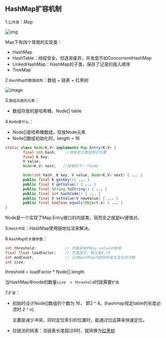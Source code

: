 ## HashMap扩容机制

1.`公共类`：Map

![img](https://awps-assets.meituan.net/mit-x/blog-images-bundle-2016/f7fe16a2.png)

Map下有四个常用的实现类：

- HashMap
- HashTable：线程安全，但逐渐废弃，并发度不如ConcurremtHashMap
- LinkedHashMap：HashMap的子类，保存了记录的插入顺序
- TreeMap 

2.`HashMap的数据结构`：数组 + 链表 + 红黑树

![image](https://tvax4.sinaimg.cn/large/0085EwgIgy1gthu53ygayj60qy0ke40d02.jpg)

3.`数组存放的元素`：

- 数组存放的是哈希桶，Node[] table

4.`Node是什么`：

- Node[]是哈希桶数组，存放Node元素
- Node[]数组初始化时，length = 16

```java
static class Node<K,V> implements Map.Entry<K,V> {
        final int hash;    //用来定位数组索引位置
        final K key;
        V value;
        Node<K,V> next;   //链表的下一个node

        Node(int hash, K key, V value, Node<K,V> next) { ... }
        public final K getKey(){ ... }
        public final V getValue() { ... }
        public final String toString() { ... }
        public final int hashCode() { ... }
        public final V setValue(V newValue) { ... }
        public final boolean equals(Object o) { ... }
}
```

Node是一个实现了Map.Entry接口的内部类，简而言之就是kv键值对。

5.`Hash冲突`：HashMap使用链地址法来解决。

6.`HashMap的关键参数`：

```java
int threshold;             // 所能容纳的key-value对极限 
final float loadFactor;    // 负载因子，默认是0.75
int modCount;              // 记录HashMap内部结构发生变化的次数
int size; 
```

threshold = loadFactor * Node[].length

当HashMap中node的数量`size  > threshold`时就需要`扩容`

7.`扩容`：

- 初始时设计Node[]数组的个数为 16， 即2  ^ 4。(hashmap规定table的长度必须时 2 ^ n).

  主要是减少冲突，同时定位索引的位置时，能通过位运算来快速定位。

- 拉链法的转表：当链表长度超过8时，就转换为[红黑树](https://blog.csdn.net/v_july_v/article/details/6105630)

